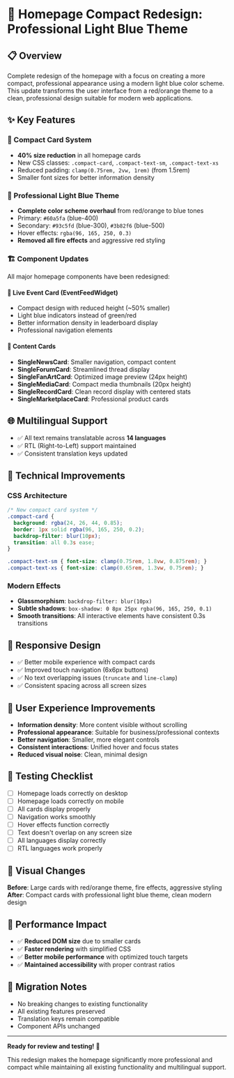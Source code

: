# 🎨 Homepage Compact Redesign: Professional Light Blue Theme

## 📋 Overview
Complete redesign of the homepage with a focus on creating a more compact, professional appearance using a modern light blue color scheme. This update transforms the user interface from a red/orange theme to a clean, professional design suitable for modern web applications.

## ✨ Key Features

### 🎯 Compact Card System
- **40% size reduction** in all homepage cards
- New CSS classes: `.compact-card`, `.compact-text-sm`, `.compact-text-xs`
- Reduced padding: `clamp(0.75rem, 2vw, 1rem)` (from 1.5rem)
- Smaller font sizes for better information density

### 🎨 Professional Light Blue Theme
- **Complete color scheme overhaul** from red/orange to blue tones
- Primary: `#60a5fa` (blue-400)
- Secondary: `#93c5fd` (blue-300), `#3b82f6` (blue-500)
- Hover effects: `rgba(96, 165, 250, 0.3)`
- **Removed all fire effects** and aggressive red styling

### 🏗️ Component Updates
All major homepage components have been redesigned:

#### 🔴 Live Event Card (EventFeedWidget)
- Compact design with reduced height (~50% smaller)
- Light blue indicators instead of green/red
- Better information density in leaderboard display
- Professional navigation elements

#### 📰 Content Cards
- **SingleNewsCard**: Smaller navigation, compact content
- **SingleForumCard**: Streamlined thread display
- **SingleFanArtCard**: Optimized image preview (24px height)
- **SingleMediaCard**: Compact media thumbnails (20px height)
- **SingleRecordCard**: Clean record display with centered stats
- **SingleMarketplaceCard**: Professional product cards

## 🌐 Multilingual Support
- ✅ All text remains translatable across **14 languages**
- ✅ RTL (Right-to-Left) support maintained
- ✅ Consistent translation keys updated

## 🔧 Technical Improvements

### CSS Architecture
```css
/* New compact card system */
.compact-card {
  background: rgba(24, 26, 44, 0.85);
  border: 1px solid rgba(96, 165, 250, 0.2);
  backdrop-filter: blur(10px);
  transition: all 0.3s ease;
}

.compact-text-sm { font-size: clamp(0.75rem, 1.8vw, 0.875rem); }
.compact-text-xs { font-size: clamp(0.65rem, 1.3vw, 0.75rem); }
```

### Modern Effects
- **Glassmorphism**: `backdrop-filter: blur(10px)`
- **Subtle shadows**: `box-shadow: 0 8px 25px rgba(96, 165, 250, 0.1)`
- **Smooth transitions**: All interactive elements have consistent 0.3s transitions

## 📱 Responsive Design
- ✅ Better mobile experience with compact cards
- ✅ Improved touch navigation (6x6px buttons)
- ✅ No text overlapping issues (`truncate` and `line-clamp`)
- ✅ Consistent spacing across all screen sizes

## 🎯 User Experience Improvements
- **Information density**: More content visible without scrolling
- **Professional appearance**: Suitable for business/professional contexts
- **Better navigation**: Smaller, more elegant controls
- **Consistent interactions**: Unified hover and focus states
- **Reduced visual noise**: Clean, minimal design

## 🧪 Testing Checklist
- [ ] Homepage loads correctly on desktop
- [ ] Homepage loads correctly on mobile
- [ ] All cards display properly
- [ ] Navigation works smoothly
- [ ] Hover effects function correctly
- [ ] Text doesn't overlap on any screen size
- [ ] All languages display correctly
- [ ] RTL languages work properly

## 📸 Visual Changes
**Before**: Large cards with red/orange theme, fire effects, aggressive styling
**After**: Compact cards with professional light blue theme, clean modern design

## 🚀 Performance Impact
- ✅ **Reduced DOM size** due to smaller cards
- ✅ **Faster rendering** with simplified CSS
- ✅ **Better mobile performance** with optimized touch targets
- ✅ **Maintained accessibility** with proper contrast ratios

## 🔄 Migration Notes
- No breaking changes to existing functionality
- All existing features preserved
- Translation keys remain compatible
- Component APIs unchanged

---

**Ready for review and testing!** 🎉

This redesign makes the homepage significantly more professional and compact while maintaining all existing functionality and multilingual support.